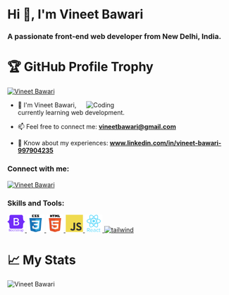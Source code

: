 <h1>Hi 👋, I'm Vineet Bawari</h1>
<h3>A passionate front-end web developer from New Delhi, India.</h3>

<h1>🏆 GitHub Profile Trophy</h1>
<p align="left">
    <a href="https://github.com/ryo-ma/github-profile-trophy">
        <img src="https://github-profile-trophy.vercel.app/?username=vineet-bawari&theme=onedark" alt="Vineet Bawari" />
    </a> 
</p>

<img align="right" src="https://jps-werbung.de/images/loader.gif" alt="Coding" width="325">

- 🔭 I'm Vineet Bawari, currently learning web development.

- 📫 Feel free to connect me: **vineetbawari@gmail.com**

- 📄 Know about my experiences: **www.linkedin.com/in/vineet-bawari-997904235**

<h3 align="left">Connect with me:</h3>
<p align="left">
    <a href="https://www.linkedin.com/in/vineet-bawari-997904235/" target="_blank">
        <img align="center" alt="Vineet Bawari" width="40" height="30"
            src="https://raw.githubusercontent.com/rahuldkjain/github-profile-readme-generator/master/src/images/icons/Social/linked-in-alt.svg"
        />
    </a>
</p>

<h3 align="left">Skills and Tools:</h3>
<p align="left">
    <a href="https://getbootstrap.com/" target="_blank"> 
        <img src="https://raw.githubusercontent.com/devicons/devicon/master/icons/bootstrap/bootstrap-plain-wordmark.svg"
            alt="bootstrap" width="40" height="40" 
        /> 
    </a>
    <a href="https://www.w3schools.com/css/" target="_blank"> 
        <img src="https://raw.githubusercontent.com/devicons/devicon/master/icons/css3/css3-original-wordmark.svg" 
            alt="css3" width="40" height="40" 
        />
    </a> 
    <a href="https://www.w3schools.com/html/" target="_blank"> 
        <img src="https://raw.githubusercontent.com/devicons/devicon/master/icons/html5/html5-original-wordmark.svg" 
            alt="html5" width="40" height="40" 
        />
    </a>
    <a href="https://www.w3schools.com/js/" target="_blank">
        <img src="https://raw.githubusercontent.com/devicons/devicon/master/icons/javascript/javascript-original.svg" 
            alt="javascript" width="40" height="40" 
        /> 
    </a>
    <a href="https://reactjs.org/" target="_blank"> 
        <img src="https://raw.githubusercontent.com/devicons/devicon/master/icons/react/react-original-wordmark.svg" 
            alt="react" width="40" height="40"
        /> 
    </a> 
    <a href="https://tailwindcss.com/" target="_blank"> 
        <img src="https://www.vectorlogo.zone/logos/tailwindcss/tailwindcss-icon.svg" 
            alt="tailwind" width="40" height="40"
        />
    </a>
</p>

<h1>📈 My Stats</h1>
<p align="left">
<!--     <img width="48%" src="https://github-readme-stats.vercel.app/api?username=vineet-bawari&show_icons=true&theme=tokyonight" alt="Vineet Bawari" /> -->
    <img src="https://github-readme-streak-stats.herokuapp.com/?user=vineet-bawari&theme=tokyonight" alt="Vineet Bawari" />
<!--     <img width="48%" src="https://github-readme-stats.vercel.app/api/top-langs?username=vineet-bawari&show_icons=true&locale=en&layout=compact" alt="Vineet Bawari" /> -->
</p>

